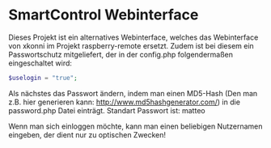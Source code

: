 SmartControl Webinterface
=========================

Dieses Projekt ist ein alternatives Webinterface, welches das Webinterface von xkonni im Projekt raspberry-remote ersetzt.
Zudem ist bei diesem ein Passwortschutz mitgeliefert, der in der config.php folgendermaßen eingeschaltet wird:
```php
$uselogin = "true";
```

Als nächstes das Passwort ändern, indem man einen MD5-Hash (Den man z.B. hier generieren kann: http://www.md5hashgenerator.com/) in die password.php Datei einträgt.
Standart Passwort ist: matteo

Wenn man sich einloggen möchte, kann man einen beliebigen Nutzernamen eingeben, der dient nur zu optischen Zwecken!